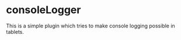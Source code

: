 consoleLogger
=============

This is a simple plugin which tries to make console logging possible in tablets.
